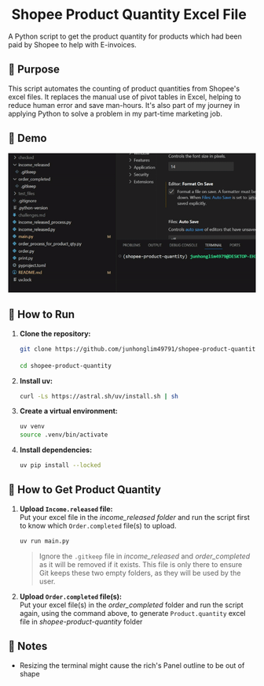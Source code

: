 # <img src="" width="50"> **Shopee Product Quantity Excel File**
A Python script to get the product quantity for products which had been paid by Shopee to help with E-invoices.

## 🎯 Purpose
This script automates the counting of product quantities from Shopee's excel files. It replaces the manual use of pivot tables in Excel, helping to reduce human error and save man-hours. It's also part of my journey in applying Python to solve a problem in my part-time marketing job.

## 🎥 Demo
![Demo](readme_assets/shopee-product-quantity.gif)

## 🚀 How to Run
1. **Clone the repository:**

   ```bash
   git clone https://github.com/junhonglim49791/shopee-product-quantity.git
   
   cd shopee-product-quantity
   ```  
2. **Install uv:**  
    ```bash
    curl -Ls https://astral.sh/uv/install.sh | sh
    ```
2. **Create a virtual environment:**  
    ```bash
    uv venv
    source .venv/bin/activate
    ```
3. **Install dependencies:**
    ```bash
    uv pip install --locked
    ```

## 🛒 How to Get Product Quantity

1. **Upload `Income.released` file:**  
    Put your excel file in the _income_released folder_ and run the script first to know which  `Order.completed` file(s) to upload. 
    ```bash
    uv run main.py
    ```
    > Ignore the `.gitkeep` file in _income_released_ and _order_completed_  
    > as it will be removed if it exists. This file is only there to ensure  
    > Git keeps these two empty folders, as they will be used by the user.

2. **Upload `Order.completed` file(s):**  
    Put your excel file(s) in the _order_completed_ folder and run the script again, using the command above, to generate `Product.quantity` excel file in _shopee-product-quantity_ folder

## 📝 Notes

- Resizing the terminal might cause the rich's Panel outline to be out of shape